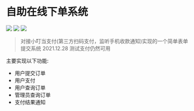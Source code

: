 
# 自助在线下单系统
![](https://img.shields.io/github/issues/raingnight/ViewCourse-)
![](https://img.shields.io/github/forks/raingnight/ViewCourse-)
![](https://img.shields.io/github/stars/raingnight/ViewCourse-)
> 对接小叮当支付(第三方扫码支付，监听手机收款通知)实现的一个简单表单提交系统
> 2021.12.28 测试支付仍然可用


主要实现以下功能:
 + 用户提交订单
 + 用户支付
 + 用户查询订单
 + 管理员查询订单
 + 支付结果通知

